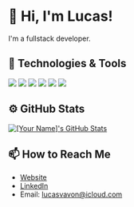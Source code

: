 # 👋 Hi, I'm Lucas!
I'm a fullstack developer.

## 🔧 Technologies & Tools
![](https://shields.io/badge/Git-informational?style=flat&logo=git&logoColor=white&color=F03C2E)
![](https://shields.io/badge/Docker-informational?style=flat&logo=docker&logoColor=white&color=1D63ED)
![](https://shields.io/badge/Go-informational?style=flat&logo=go&logoColor=white&color=29BDB0)
![](https://img.shields.io/badge/JavaScript-informational?style=flat&logo=javascript&logoColor=white&color=F7E018)
![](https://img.shields.io/badge/typescript-informational?style=flat&logo=typescript&logoColor=white&color=007BCD)
![](https://img.shields.io/badge/PHP-informational?style=flat&logo=php&logoColor=white&color=787CB4)
<!-- Add more badges from https://shields.io/ -->

## ⚙️ GitHub Stats
<a href="https://github.com/lucasvavon">
  <img align="center" src="https://github-readme-stats.vercel.app/api?username=lucasvavon&show_icons=true&line_height=27&count_private=true&title_color=ffffff&text_color=c9cacc&icon_color=2bbc8a&bg_color=1d1f21" alt="[Your Name]'s GitHub Stats" />
</a>

## 📫 How to Reach Me
- [Website](https://www.lucasvavon.com/)
- [LinkedIn](https://www.linkedin.com/in/lucas-vavon/)
- Email: lucasvavon@icloud.com
